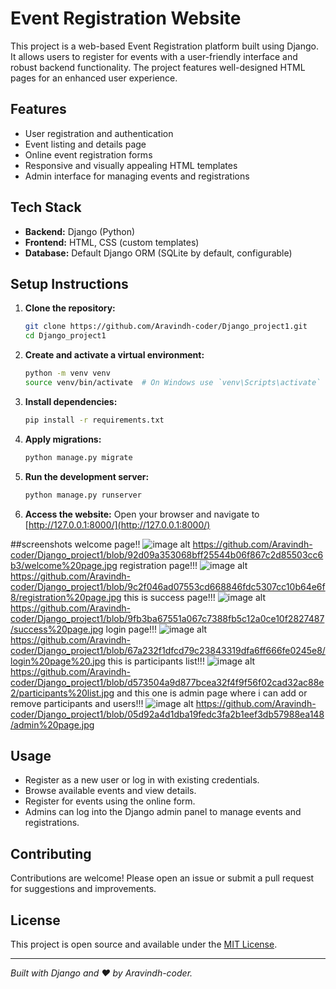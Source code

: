 # Event Registration Website

This project is a web-based Event Registration platform built using Django. It allows users to register for events with a user-friendly interface and robust backend functionality. The project features well-designed HTML pages for an enhanced user experience.

## Features

- User registration and authentication
- Event listing and details page
- Online event registration forms
- Responsive and visually appealing HTML templates
- Admin interface for managing events and registrations

## Tech Stack

- **Backend:** Django (Python)
- **Frontend:** HTML, CSS (custom templates)
- **Database:** Default Django ORM (SQLite by default, configurable)

## Setup Instructions

1. **Clone the repository:**
   ```bash
   git clone https://github.com/Aravindh-coder/Django_project1.git
   cd Django_project1
   ```

2. **Create and activate a virtual environment:**
   ```bash
   python -m venv venv
   source venv/bin/activate  # On Windows use `venv\Scripts\activate`
   ```

3. **Install dependencies:**
   ```bash
   pip install -r requirements.txt
   ```

4. **Apply migrations:**
   ```bash
   python manage.py migrate
   ```

5. **Run the development server:**
   ```bash
   python manage.py runserver
   ```

6. **Access the website:**
   Open your browser and navigate to [http://127.0.0.1:8000/](http://127.0.0.1:8000/)

##screenshots
welcome page!!
![image alt](image_url) https://github.com/Aravindh-coder/Django_project1/blob/92d09a353068bff25544b06f867c2d85503cc6b3/welcome%20page.jpg registration page!!!
![image alt](image_url) https://github.com/Aravindh-coder/Django_project1/blob/9c2f046ad07553cd668846fdc5307cc10b64e6f8/registration%20page.jpg
this is success page!!!
![image alt](image_url) https://github.com/Aravindh-coder/Django_project1/blob/9fb3ba67551a067c7388fb5c12a0ce10f2827487/success%20page.jpg
login page!!!
![image alt](image_url) https://github.com/Aravindh-coder/Django_project1/blob/67a232f1dfcd79c23843319dfa6ff666fe0245e8/login%20page%20.jpg
this is participants list!!!
![image alt](image_url) https://github.com/Aravindh-coder/Django_project1/blob/d573504a9d877bcea32f4f9f56f02cad32ac88e2/participants%20list.jpg
and this one is admin page where i can add or remove participants and users!!!
![image alt](image_url) https://github.com/Aravindh-coder/Django_project1/blob/05d92a4d1dba19fedc3fa2b1eef3db57988ea148/admin%20page.jpg

## Usage

- Register as a new user or log in with existing credentials.
- Browse available events and view details.
- Register for events using the online form.
- Admins can log into the Django admin panel to manage events and registrations.





## Contributing

Contributions are welcome! Please open an issue or submit a pull request for suggestions and improvements.

## License

This project is open source and available under the [MIT License](LICENSE).

---

*Built with Django and ❤️ by Aravindh-coder.*
